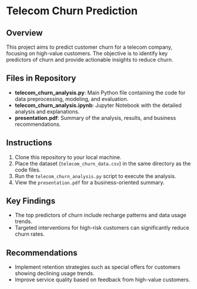 
# Telecom Churn Prediction

## Overview
This project aims to predict customer churn for a telecom company, focusing on high-value customers. The objective is to identify key predictors of churn and provide actionable insights to reduce churn.

## Files in Repository
- **telecom_churn_analysis.py**: Main Python file containing the code for data preprocessing, modeling, and evaluation.
- **telecom_churn_analysis.ipynb**: Jupyter Notebook with the detailed analysis and explanations.
- **presentation.pdf**: Summary of the analysis, results, and business recommendations.

## Instructions
1. Clone this repository to your local machine.
2. Place the dataset (`telecom_churn_data.csv`) in the same directory as the code files.
3. Run the `telecom_churn_analysis.py` script to execute the analysis.
4. View the `presentation.pdf` for a business-oriented summary.

## Key Findings
- The top predictors of churn include recharge patterns and data usage trends.
- Targeted interventions for high-risk customers can significantly reduce churn rates.

## Recommendations
- Implement retention strategies such as special offers for customers showing declining usage trends.
- Improve service quality based on feedback from high-value customers.
